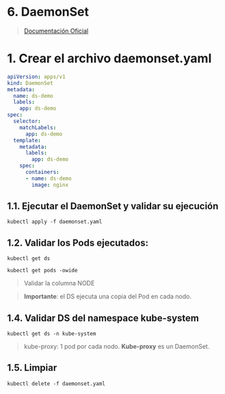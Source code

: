 # 6. DaemonSet <!-- omit in toc -->

> [Documentación Oficial](https://kubernetes.io/docs/concepts/workloads/controllers/daemonset/)

# 1. Crear el archivo daemonset.yaml
```yaml
apiVersion: apps/v1
kind: DaemonSet
metadata:
  name: ds-demo
  labels:
    app: ds-demo
spec:
  selector:
    matchLabels:
      app: ds-demo
  template:
    metadata:
      labels:
        app: ds-demo
    spec:
      containers:
      - name: ds-demo
        image: nginx

```

## 1.1. Ejecutar el DaemonSet y validar su ejecución
```vim
kubectl apply -f daemonset.yaml
```

## 1.2. Validar los Pods ejecutados:
```vim
kubectl get ds

kubectl get pods -owide
```
> Validar la columna NODE

> **Importante**: el DS ejecuta una copia del Pod en cada nodo.

## 1.4. Validar DS del namespace kube-system
```
kubectl get ds -n kube-system
```
> kube-proxy: 1 pod por cada nodo. **Kube-proxy** es un DaemonSet.

## 1.5. Limpiar
```k
kubectl delete -f daemonset.yaml
```